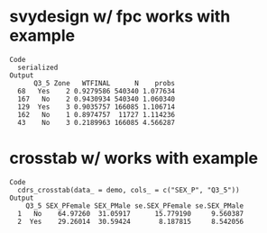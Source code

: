# svydesign w/ fpc works with example

    Code
      serialized
    Output
          Q3_5 Zone   WTFINAL      N    probs
      68   Yes    2 0.9279586 540340 1.077634
      167   No    2 0.9430934 540340 1.060340
      129  Yes    3 0.9035757 166085 1.106714
      162   No    1 0.8974757  11727 1.114236
      43    No    3 0.2189963 166085 4.566287

# crosstab w/ works with example

    Code
      cdrs_crosstab(data_ = demo, cols_ = c("SEX_P", "Q3_5"))
    Output
        Q3_5 SEX_PFemale SEX_PMale se.SEX_PFemale se.SEX_PMale
      1   No    64.97260  31.05917      15.779190     9.560387
      2  Yes    29.26014  30.59424       8.187815     8.542056

